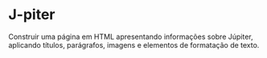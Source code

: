 # J-piter
Construir uma página em HTML apresentando informações sobre Júpiter, aplicando títulos, parágrafos, imagens e elementos de formatação de texto.
